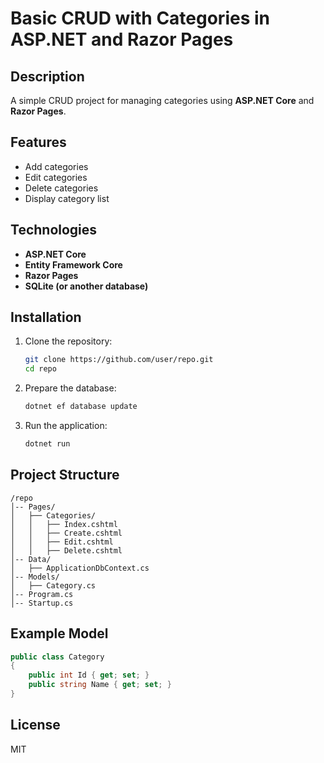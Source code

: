 # Basic CRUD with Categories in ASP.NET and Razor Pages

## Description

A simple CRUD project for managing categories using **ASP.NET Core** and **Razor Pages**.

## Features

- Add categories
- Edit categories
- Delete categories
- Display category list

## Technologies

- **ASP.NET Core**
- **Entity Framework Core**
- **Razor Pages**
- **SQLite (or another database)**

## Installation

1. Clone the repository:
   ```sh
   git clone https://github.com/user/repo.git
   cd repo
   ```
2. Prepare the database:
   ```sh
   dotnet ef database update
   ```
3. Run the application:
   ```sh
   dotnet run
   ```

## Project Structure

```
/repo
│-- Pages/
│   ├── Categories/
│   │   ├── Index.cshtml
│   │   ├── Create.cshtml
│   │   ├── Edit.cshtml
│   │   ├── Delete.cshtml
│-- Data/
│   ├── ApplicationDbContext.cs
│-- Models/
│   ├── Category.cs
│-- Program.cs
│-- Startup.cs
```

## Example Model

```csharp
public class Category
{
    public int Id { get; set; }
    public string Name { get; set; }
}
```

## License

MIT

